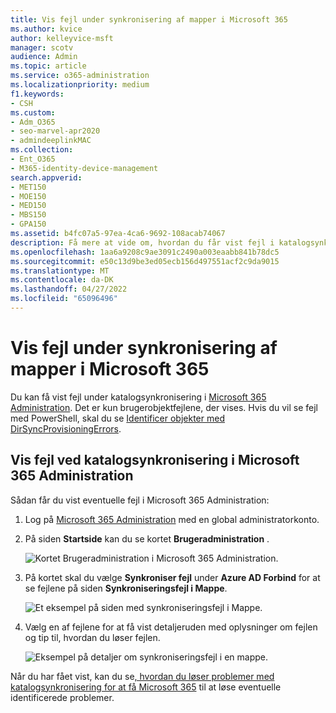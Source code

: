 ```yaml
---
title: Vis fejl under synkronisering af mapper i Microsoft 365
ms.author: kvice
author: kelleyvice-msft
manager: scotv
audience: Admin
ms.topic: article
ms.service: o365-administration
ms.localizationpriority: medium
f1.keywords:
- CSH
ms.custom:
- Adm_O365
- seo-marvel-apr2020
- admindeeplinkMAC
ms.collection:
- Ent_O365
- M365-identity-device-management
search.appverid:
- MET150
- MOE150
- MED150
- MBS150
- GPA150
ms.assetid: b4fc07a5-97ea-4ca6-9692-108acab74067
description: Få mere at vide om, hvordan du får vist fejl i katalogsynkronisering og mulige rettelser i Microsoft 365 Administration.
ms.openlocfilehash: 1aa6a9208c9ae3091c2490a003eaabb841b78dc5
ms.sourcegitcommit: e50c13d9be3ed05ecb156d497551acf2c9da9015
ms.translationtype: MT
ms.contentlocale: da-DK
ms.lasthandoff: 04/27/2022
ms.locfileid: "65096496"
---
```

# <a name="view-directory-synchronization-errors-in-microsoft-365"></a>Vis fejl under synkronisering af mapper i Microsoft 365

Du kan få vist fejl under katalogsynkronisering i <a href="https://go.microsoft.com/fwlink/p/?linkid=2024339" target="_blank">Microsoft 365 Administration</a>. Det er kun brugerobjektfejlene, der vises. Hvis du vil se fejl med PowerShell, skal du se [Identificer objekter med DirSyncProvisioningErrors](/azure/active-directory/hybrid/how-to-connect-syncservice-duplicate-attribute-resiliency).

## <a name="view-directory-synchronization-errors-in-the-microsoft-365-admin-center"></a>Vis fejl ved katalogsynkronisering i Microsoft 365 Administration

Sådan får du vist eventuelle fejl i Microsoft 365 Administration:
  
1. Log på [Microsoft 365 Administration](https://admin.microsoft.com) med en global administratorkonto. 
    
2. På siden **Startside** kan du se kortet **Brugeradministration** . 
    
    ![Kortet Brugeradministration i Microsoft 365 Administration.](../media/060006e9-de61-49d5-8979-e77cda198e71.png)
  
3. På kortet skal du vælge **Synkroniser fejl** under **Azure AD Forbind** for at se fejlene på siden **Synkroniseringsfejl i Mappe**.   
    
    ![Et eksempel på siden med synkroniseringsfejl i Mappe.](../media/882094a3-80d3-4aae-b90b-78b27047974c.png)

4. Vælg en af fejlene for at få vist detaljeruden med oplysninger om fejlen og tip til, hvordan du løser fejlen.

   ![Eksempel på detaljer om synkroniseringsfejl i en mappe.](../media/a6e302d4-6be7-4e3a-b4b5-81c5a2c02952.png)
  
Når du har fået vist, kan du se[, hvordan du løser problemer med katalogsynkronisering for at få Microsoft 365](fix-problems-with-directory-synchronization.md) til at løse eventuelle identificerede problemer.
